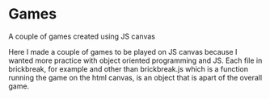 # Games
A couple of games created using JS canvas

Here I made a couple of games to be played on JS canvas because I wanted more practice with object oriented programming and
JS. Each file in brickbreak, for example and other than brickbreak.js which is a function running the game on the html canvas, is an object that is apart of the overall game.
